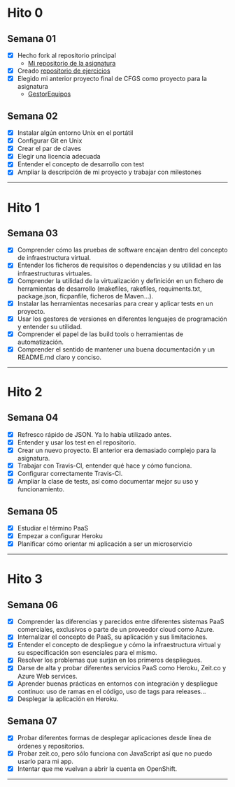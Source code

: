 # Hito 0
## Semana 01
 - [x] Hecho fork al repositorio principal
   - [Mi repositorio de la asignatura](https://github.com/alexhzr/IV-18-19)
- [x] Creado [repositorio de ejercicios](https://github.com/alexhzr/IV-18-19-Ejercicios)
 - [x] Elegido mi anterior proyecto final de CFGS como proyecto para la asignatura
   - [GestorEquipos](https://github.com/alexhzr/GestorEquipos)

## Semana 02
- [x] Instalar algún entorno Unix en el portátil
- [x] Configurar Git en Unix
- [x] Crear el par de claves
- [x] Elegir una licencia adecuada
- [x] Entender el concepto de desarrollo con test
- [x] Ampliar la descripción de mi proyecto y trabajar con milestones
---
# Hito 1

## Semana 03
- [x] Comprender cómo las pruebas de software encajan dentro del concepto de infraestructura virtual.
- [x] Entender los ficheros de requisitos o dependencias y su utilidad en las infraestructuras virtuales.
- [x] Comprender la utilidad de la virtualización y definición en un fichero de herramientas de desarrollo (makefiles, rakefiles, requiments.txt, package.json, ficpanfile, ficheros de Maven...).
- [x] Instalar las herramientas necesarias para crear y aplicar tests en un proyecto.
- [x] Usar los gestores de versiones en diferentes lenguajes de programación y entender su utilidad.
- [x] Comprender el papel de las build tools o herramientas de automatización.
- [x] Comprender el sentido de mantener una buena documentación y un README.md claro y conciso.
---
# Hito 2
## Semana 04
- [x] Refresco rápido de JSON. Ya lo había utilizado antes.
- [x] Entender y usar los test en el repositorio.
- [x] Crear un nuevo proyecto. El anterior era demasiado complejo para la asignatura.
- [x] Trabajar con Travis-CI, entender qué hace y cómo funciona.
- [x] Configurar correctamente Travis-CI.
- [x] Ampliar la clase de tests, así como documentar mejor su uso y funcionamiento.

## Semana 05
- [x] Estudiar el término PaaS
- [x] Empezar a configurar Heroku
- [x] Planificar cómo orientar mi aplicación a ser un microservicio  
---
# Hito 3
## Semana 06
- [x] Comprender las diferencias y parecidos entre diferentes sistemas PaaS comerciales, exclusivos o parte de un proveedor cloud como Azure.
- [x] Internalizar el concepto de PaaS, su aplicación y sus limitaciones.
- [x] Entender el concepto de despliegue y cómo la infraestructura virtual y su especificación son esenciales para el mismo.
- [x] Resolver los problemas que surjan en los primeros despliegues.
- [x] Darse de alta y probar diferentes servicios PaaS como Heroku, Zeit.co y Azure Web services.
- [x] Aprender buenas prácticas en entornos con integración y despliegue continuo: uso de ramas en el código, uso de tags para releases...
- [x] Desplegar la aplicación en Heroku.

## Semana 07
- [x] Probar diferentes formas de desplegar aplicaciones desde línea de órdenes y repositorios.
- [x] Probar zeit.co, pero sólo funciona con JavaScript así que no puedo usarlo para mi app.
- [x] Intentar que me vuelvan a abrir la cuenta en OpenShift.
---
